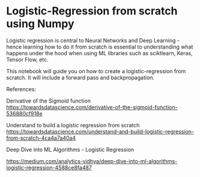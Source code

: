 # Logistic-Regression from scratch using Numpy

Logistic regression is central to Neural Networks and Deep Learning - hence learning how to do it from scratch is essential to understanding what happens under the hood when using ML libraries such as sciktlearn, Keras, Tensor Flow, etc.

This notebook will guide you on how to create a logistic-regression from scratch. It will include a forward pass and backpropagation.

References:

Derivative of the Sigmoid function https://towardsdatascience.com/derivative-of-the-sigmoid-function-536880cf918e

Understand to build a logistic regression from scratch https://towardsdatascience.com/understand-and-build-logistic-regression-from-scratch-4ca4a7a40a4

Deep Dive into ML Algorithms - Logistic Regression

https://medium.com/analytics-vidhya/deep-dive-into-ml-algorithms-logistic-regression-4588ce8fa487
